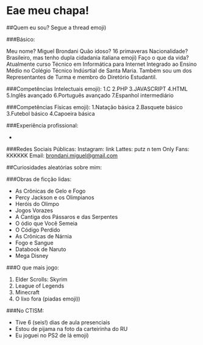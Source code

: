 ﻿# Eae meu chapa!

##Quem eu sou? Segue a thread emoji)

###Básico:

Meu nome? Miguel Brondani
Quão idoso? 16 primaveras
Nacionalidade? Brasileiro, mas tenho dupla cidadania italiana 	emoji)
Faço o que da vida? Atualmente curso Técnico em Informática para Internet Integrado ao Ensino Médio no Colégio Técnico Indúsrtial de Santa Maria. Também sou um dos Representantes de Turma e membro do Diretório Estudantil.

###Competências Intelectuais emoji):
1.C
2.PHP
3.JAVASCRIPT
4.HTML
5.Inglês avançado
6.Português avançado
7.Espanhol intermediário

###Competências Físicas emoji):
1.Natação básica
2.Basquete básico
3.Futebol básico
4.Capoeira básica

###Experiência profissional:

- 

###Redes Sociais Públicas:
Instagram: link
Lattes: putz n tem
Only Fans: KKKKKK
Email: brondani.miguel@gmail.com

##Curiosidades aleatórias sobre mim:

###Obras de ficção lidas:
- As Crônicas de Gelo e Fogo
- Percy Jackson e os Olimpianos
- Heróis do Olimpo
- Jogos Vorazes
- A Cantiga dos Pássaros e das Serpentes
- O ódio que Você Semeia
- O Código Perdido
- As Crônicas de Nárnia
- Fogo e Sangue
- Databook de Naruto
- Mega Disney

###O que mais jogo:
1. Elder Scrolls: Skyrim
2. League of Legends
3. Minecraft
4. O lixo fora (piadas emoji))

###No CTISM:
- Tive 6 (seis!) dias de aula presenciais
- Estou de pijama na foto da carteirinha do RU
- Eu joguei no PS2 de lá emoji)




